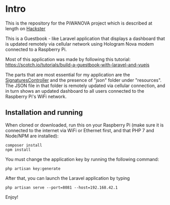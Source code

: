 # Intro

This is the repository for the PiWANOVA project which is described at length on [Hackster](https://www.hackster.io/msurguy/pi-zero-wan-piwanova-9846b3)

This is a Guestbook - like Laravel application that displays a dashboard that is updated remotely via cellular network using Hologram Nova modem connected to a Raspberry Pi.

Most of this application was made by following this tutorial: https://scotch.io/tutorials/build-a-guestbook-with-laravel-and-vuejs 

The parts that are most essential for my application are the [SignaturesController](https://github.com/msurguy/PiWANOVA/blob/master/app/Http/Controllers/SignaturesController.php) and the presence of "json" folder under "resources". The JSON file in that folder is remotely updated via cellular connection, and in turn shows an updated dashboard to all users connected to the Raspberry Pi's WiFi network.

## Installation and running

When cloned or downloaded, run this on your Raspberry Pi (make sure it is connected to the internet via WiFi or Ethernet first, and that PHP 7 and Node/NPM are installed):

```
composer install
npm install
```
You must change the application key by running the following command:
```
php artisan key:generate
```

After that, you can launch the Laravel application by typing 
```
php artisan serve --port=8081 --host=192.168.42.1
```

Enjoy!
